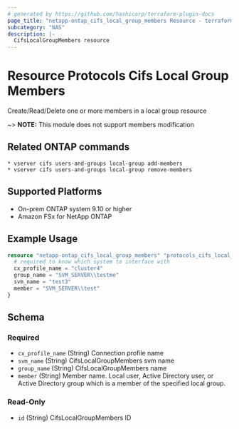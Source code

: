 ```yaml
---
# generated by https://github.com/hashicorp/terraform-plugin-docs
page_title: "netapp-ontap_cifs_local_group_members Resource - terraform-provider-netapp-ontap"
subcategory: "NAS"
description: |-
  CifsLocalGroupMembers resource
---
```


# Resource Protocols Cifs Local Group Members

Create/Read/Delete one or more members in a local group resource

~> **NOTE:** This module does not support members modification

## Related ONTAP commands

```commandline
* vserver cifs users-and-groups local-group add-members
* vserver cifs users-and-groups local-group remove-members
```

## Supported Platforms

* On-prem ONTAP system 9.10 or higher
* Amazon FSx for NetApp ONTAP

## Example Usage

```terraform
resource "netapp-ontap_cifs_local_group_members" "protocols_cifs_local_group_members" {
  # required to know which system to interface with
  cx_profile_name = "cluster4"
  group_name = "SVM_SERVER\\testme"
  svm_name = "test3"
  member = "SVM_SERVER\\test"
}
```
<!-- schema generated by tfplugindocs -->
## Schema

### Required

- `cx_profile_name` (String) Connection profile name
- `svm_name` (String) CifsLocalGroupMembers svm name
- `group_name` (String) CifsLocalGroupMembers name
- `member` (String) Member name. Local user, Active Directory user, or Active Directory group which is a member of the specified local group.

### Read-Only

- `id` (String) CifsLocalGroupMembers ID
